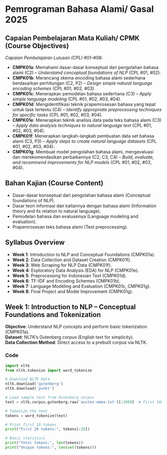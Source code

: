 # Pemrograman Bahasa Alami/ Gasal 2025

## Capaian Pembelajaran Mata Kuliah/ CPMK (Course Objectives)
*Capaian Pembelajaran Lulusan (CPL)* #01–#08:

- **CMPK01a**: Memahami dasar-dasar konseptual dari pengolahan bahasa alami (C2) – *Understand conceptual foundations of NLP* (CPL #01, #02).
- **CMPK01b**: Merancang skema encoding bahasa alami sederhana berdasarkan perhitungan (C2, P2) – *Design simple natural language encoding schemes* (CPL #01, #02, #03).
- **CMPK01c**: Menerapkan pemodelan bahasa sederhana (C3) – *Apply simple language modeling* (CPL #01, #02, #03, #04).
- **CMPK01d**: Mengidentifikasi teknik prapemrosesan bahasa yang tepat untuk task tertentu (C4) – *Identify appropriate preprocessing techniques for specific tasks* (CPL #01, #02, #03, #04).
- **CMPK01e**: Menerapkan teknik analisis data pada teks bahasa alami (C3) – *Apply data analysis techniques to natural language text* (CPL #01, #02, #03, #04).
- **CMPK01f**: Menerapkan langkah-langkah pembuatan data set bahasa alami (C3, P3) – *Apply steps to create natural language datasets* (CPL #01, #02, #03, #04).
- **CMPK01g**: Membuat model pengolahan bahasa alami, mengevaluasi dan merekomendasikan perbaikannya (C2, C3, C4) – *Build, evaluate, and recommend improvements for NLP models* (CPL #01, #02, #03, #04).

## Bahan Kajian (Course Content)
- Dasar-dasar konseptual dari pengolahan bahasa alami (Conceptual foundations of NLP).
- Dasar teori informasi dan kaitannya dengan bahasa alami (Information theory and its relation to natural language).
- Pemodelan bahasa dan evaluasinya (Language modeling and evaluation).
- Prapemrosesan teks bahasa alami (Text preprocessing).

## Syllabus Overview
- **Week 1**: Introduction to NLP and Conceptual Foundations (CMPK01a).
- **Week 2**: Data Collection and Dataset Creation (CMPK01f).
- **Week 3**: Web Scraping for NLP Data (CMPK01f).
- **Week 4**: Exploratory Data Analysis (EDA) for NLP (CMPK01e).
- **Week 5**: Preprocessing for Indonesian Text (CMPK01d).
- **Week 6**: TF-IDF and Encoding Schemes (CMPK01b).
- **Week 7**: Language Modeling and Evaluation (CMPK01c, CMPK01g).
- **Week 8**: Final Project and Model Improvement (CMPK01g).

## Week 1: Introduction to NLP – Conceptual Foundations and Tokenization
**Objective**: Understand NLP concepts and perform basic tokenization (CMPK01a).  
**Dataset**: NLTK’s Gutenberg corpus (English text for simplicity).  
**Data Collection Method**: Direct access to a prebuilt corpus via NLTK.  

### Code
```python
import nltk
from nltk.tokenize import word_tokenize

# Download NLTK data
nltk.download('gutenberg')
nltk.download('punkt')

# Load sample text from Gutenberg corpus
text = nltk.corpus.gutenberg.raw('austen-emma.txt')[:1000]  # First 1000 chars of Emma

# Tokenize the text
tokens = word_tokenize(text)

# Print first 20 tokens
print("First 20 tokens:", tokens[:20])

# Basic statistics
print("Total tokens:", len(tokens))
print("Unique tokens:", len(set(tokens)))
